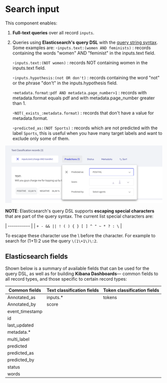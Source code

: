 # Search input

This component enables:

1. **Full-text queries** over all record ``inputs``.

2. Queries using **Elasticsearch's query DSL** with the [query string syntax](https://www.elastic.co/guide/en/elasticsearch/reference/current/query-dsl-query-string-query.html#query-string-syntax). Some examples are:
    -``inputs.text:(women AND feminists)`` : records containing the words "women" AND "feminist" in the inputs.text field.

    -``inputs.text:(NOT women)`` : records NOT containing women in the inputs.text field.

    -``inputs.hypothesis:(not OR don't)`` : records containing the word "not" or the phrase "don't" in the inputs.hypothesis field.

    -``metadata.format:pdf AND metadata.page_number>1`` : records with metadata.format equals pdf and with metadata.page_number greater than 1.

    -``NOT(_exists_:metadata.format)`` : records that don't have a value for metadata.format.

    -``predicted_as:(NOT Sports)`` : records which are not predicted with the label ``Sports``, this is useful when you have many target labels and want to exclude only some of them.

![Search input with Elasticsearch DSL query string](images/active_query_params.png)

**NOTE**: Elasticsearch's query DSL supports **escaping special characters** that are part of the query syntax. The current list special characters are:

| ----------- |
| ``+ - && || ! ( ) { } [ ] ^ " ~ * ? : \`` |

To escape these character use the \\ before the character. For example to search for (1+1):2 use the query ``\(1\+1\)\:2``.

## Elasticsearch fields

Shown below is a summary of available fields that can be used for the query DSL, as well as for building **Kibana Dashboards**— common fields to all record types, and those specific to certain record types:

| Common fields   | Text classification fields  | Token classification fields  |
| -------------   | -----------------------     | -----------------------      |
| Annotated_as    | inputs.*                    | tokens                       |
| Annotated_by    | score                       |                              |
| event_timestamp |                             |                              |
| id              |                             |                              |
| last_updated    |                             |                              |
| metadata.*      |                             |                              |
| multi_label     |                             |                              |
| predicted       |                             |                              |
| predicted_as    |                             |                              |
| predicted_by    |                             |                              |
| status          |                             |                              |
| words           |                             |                              |
